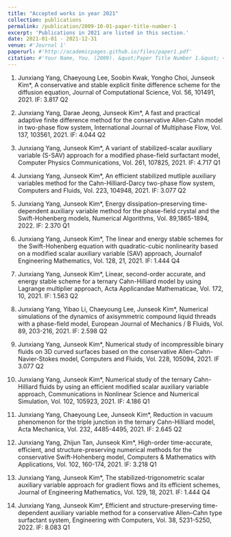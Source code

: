 ```yaml
---
title: "Accepted works in year 2021"
collection: publications
permalink: /publication/2009-10-01-paper-title-number-1
excerpt: 'Publications in 2021 are listed in this section.'
date: 2021-01-01 - 2021-12-31
venue: #'Journal 1'
paperurl: #'http://academicpages.github.io/files/paper1.pdf'
citation: #'Your Name, You. (2009). &quot;Paper Title Number 1.&quot; <i>Journal 1</i>. 1(1).'
---
```


1. Junxiang Yang, Chaeyoung Lee, Soobin Kwak, Yongho Choi, Junseok Kim*, A conservative and stable explicit finite difference scheme for the diffusion equation, Journal of Computational Science, Vol. 56, 101491, 2021. IF: 3.817 Q2

2. Junxiang Yang, Darae Jeong, Junseok Kim*, A fast and practical adaptive finite difference method for the conservative Allen-Cahn model in two-phase flow system, International Journal of Multiphase Flow, Vol. 137, 103561, 2021. IF: 4.044   Q2

3. Junxiang Yang, Junseok Kim*, A variant of stabilized-scalar auxiliary variable (S-SAV) approach for a modified phase-field surfactant model, Computer Physics Communications, Vol. 261, 107825, 2021. IF: 4.717 Q1

4. Junxiang Yang, Junseok Kim*, An efficient stabilized mutliple auxiliary variables method for the Cahn-Hilliard-Darcy two-phase flow system, Computers and Fluids, Vol. 223, 104948, 2021. IF: 3.077 Q2

5. Junxiang Yang, Junseok Kim*, Energy dissipation–preserving time-dependent auxiliary variable method for the phase-field crystal and the Swift-Hohenberg models, Numerical Algorithms, Vol. 89,1865-1894, 2022. IF: 2.370 Q1

6. Junxiang Yang, Junseok Kim*, The linear and energy stable schemes for the Swift-Hohenberg equation with quadratic-cubic nonlinearity based on a modified scalar auxiliary variable (SAV) approach, Journalof Engineering Mathematics, Vol. 128, 21, 2021. IF: 1.444 Q4

7. Junxiang Yang, Junseok Kim*, Linear, second-order accurate, and energy stable scheme for a ternary Cahn-Hilliard model by using Lagrange multiplier approach, Acta Applicandae Mathematicae, Vol. 172, 10, 2021. IF: 1.563 Q2

8. Junxiang Yang, Yibao Li, Chaeyoung Lee, Junseok Kim*, Numerical simulations of the dynamics of axisymmetric compound liquid threads with a phase-field model, European Journal of Mechanics / B Fluids, Vol. 89, 203-216, 2021. IF: 2.598 Q2

9. Junxiang Yang, Junseok Kim*, Numerical study of incompressible binary fluids on 3D curved surfaces based on the conservative Allen-Cahn-Navier-Stokes model, Computers and Fluids, Vol. 228, 105094, 2021. IF 3.077 Q2

10. Junxiang Yang, Junseok Kim*, Numerical study of the ternary Cahn-Hilliard fluids by using an efficient
modified scalar auxiliary variable approach, Communications in Nonlinear Science and Numerical Simulation,
Vol. 102, 105923, 2021. IF: 4.186 Q1

11. Junxiang Yang, Chaeyoung Lee, Junseok Kim*, Reduction in vacuum phenomenon for the triple junction in the ternary Cahn-Hilliard model, Acta Mechanica, Vol. 232, 4485-4495, 2021. IF: 2.645 Q2

12. Junxiang Yang, Zhijun Tan, Junseok Kim*, High-order time-accurate, efficient, and structure-preserving
numerical methods for the conservative Swift-Hohenberg model, Computers & Mathematics with
Applications, Vol. 102, 160-174, 2021. IF: 3.218 Q1

13. Junxiang Yang, Junseok Kim*, The stabilized-trigonometric scalar auxiliary variable approach for gradient flows and its efficient schemes, Journal of Engineering Mathematics, Vol. 129, 18, 2021. IF: 1.444 Q4

14. Junxiang Yang, Junseok Kim*, Efficient and structure-preserving time-dependent auxiliary variable method for a conservative Allen–Cahn type surfactant system, Engineering with Computers, Vol. 38, 5231-5250, 2022. IF: 8.083 Q1
